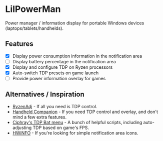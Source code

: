 # LilPowerMan

Power manager / information display for portable Windows devices (laptops/tablets/handhelds).

## Features

- [x] Display power consumption information in the notification area
- [ ] Display battery percentage in the notification area
- [x] Display and configure TDP on Ryzen processors
- [x] Auto-switch TDP presets on game launch
- [ ] Provide power information overlay for games

## Alternatives / Inspiration

- [RyzenAdj](https://github.com/FlyGoat/RyzenAdj) - If all you need is TDP control.
- [Handheld Companion](https://github.com/Valkirie/HandheldCompanion) - If you need TDP control and overlay, and don't mind a few extra features.
- [Ciphray's TDP Bat menu](https://discord.com/channels/243411108940087297/1065818597844340777) - A bunch of helpful scripts, including auto-adjusting TDP based on game's FPS.
- [HWiNFO](https://www.hwinfo.com/download/) - If you're looking for simple notification area icons.
